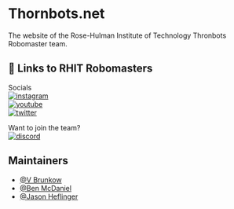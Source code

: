 
# Thornbots.net

The website of the Rose-Hulman Institute of Technology Thronbots Robomaster team. 

## 🔗 Links to RHIT Robomasters
Socials  
[![instagram](https://img.shields.io/badge/Instagram-E4405F?style=for-the-badge&logo=instagram&logoColor=white)](https://www.instagram.com/rhit_robomasters/)  
[![youtube](https://img.shields.io/badge/YouTube-FF0000?style=for-the-badge&logo=youtube&logoColor=white)](https://www.youtube.com/channel/UCGW1ZwIHp_8FW-VaD9GT_aw)   
[![twitter](https://img.shields.io/badge/Twitter-1DA1F2?style=for-the-badge&logo=twitter&logoColor=white)](https://twitter.com/rhit_rm) 

Want to join the team?  
[![discord](https://img.shields.io/badge/Discord-7289DA?style=for-the-badge&logo=discord&logoColor=white)](https://discord.gg/jRsZXSR5GN)
## Maintainers  
- [@V Brunkow](https://github.com/rhit-brunkocl)
- [@Ben McDaniel](https://github.com/Ben-McDaniel)  
- [@Jason Heflinger](https://github.com/JHeflinger)  

